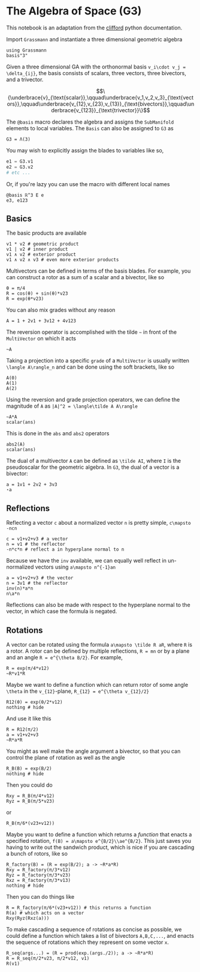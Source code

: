 # The Algebra of Space (G3)

This notebook is an adaptation from the [clifford](https://clifford.readthedocs.io/en/latest/TheAlgebraOfSpaceG3.html) python documentation.

Import `Grassmann` and instantiate a three dimensional geometric algebra

```@repl ga
using Grassmann
basis"3"
```

Given a three dimensional GA with the orthonormal basis ``v_i\cdot v_j = \delta_{ij}``, the basis consists of scalars, three vectors, three bivectors, and a trivector.
```math
\{\underbrace{v}_{\text{scalar}},\qquad\underbrace{v_1,v_2,v_3}_{\text{vectors}},\qquad\underbrace{v_{12},v_{23},v_{13}}_{\text{bivectors}},\qquad\underbrace{v_{123}}_{\text{trivector}}\}
```
The `@basis` macro declares the algebra and assigns the `SubManifold` elements to local variables. The `Basis` can also be assigned to `G3` as
```@repl ga
G3 = Λ(3)
```
You may wish to explicitly assign the blades to variables like so,
```julia
e1 = G3.v1
e2 = G3.v2
# etc ...
```
Or, if you're lazy you can use the macro with different local names
```@repl ga
@basis ℝ^3 E e
e3, e123
```

## Basics

The basic products are available

```@repl ga
v1 * v2 # geometric product
v1 | v2 # inner product
v1 ∧ v2 # exterior product
v1 ∧ v2 ∧ v3 # even more exterior products
```

Multivectors can be defined in terms of the basis blades. For example, you can construct a rotor as a sum of a scalar and a bivector, like so
```@repl ga
θ = π/4
R = cos(θ) + sin(θ)*v23
R = exp(θ*v23)
```
You can also mix grades without any reason
```@repl ga
A = 1 + 2v1 + 3v12 + 4v123
```
The reversion operator is accomplished with the tilde `~` in front of the `MultiVector` on which it acts
```@repl ga
~A
```
Taking a projection into a specific `grade` of a `MultiVector` is usually written ``\langle A\rangle_n`` and can be done using the soft brackets, like so
```@repl ga
A(0)
A(1)
A(2)
```
Using the reversion and grade projection operators, we can define the magnitude of `A` as ``|A|^2 = \langle\tilde A A\rangle``
```@repl ga
~A*A
scalar(ans)
```
This is done in the `abs` and `abs2` operators
```@repl ga
abs2(A)
scalar(ans)
```
The dual of a multivector `A` can be defined as ``\tilde AI``, where `I` is the pseudoscalar for the geometric algebra. In `G3`, the dual of a vector is a bivector:
```@repl ga
a = 1v1 + 2v2 + 3v3
⋆a
```

## Reflections

Reflecting a vector ``c`` about a normalized vector ``n`` is pretty simple, ``c\mapsto -ncn``
```@repl ga
c = v1+v2+v3 # a vector
n = v1 # the reflector
-n*c*n # reflect a in hyperplane normal to n
```
Because we have the `inv` available, we can equally well reflect in un-normalized vectors using ``a\mapsto n^{-1}an``
```@repl ga
a = v1+v2+v3 # the vector
n = 3v1 # the reflector
inv(n)*a*n
n\a*n
```
Reflections can also be made with respect to the hyperplane normal to the vector, in which case the formula is negated.

## Rotations

A vector can be rotated using the formula ``a\mapsto \tilde R aR``, where `R` is a rotor. A rotor can be defined by multiple reflections, ``R = mn`` or by a plane and an angle ``R = e^{\theta B/2}``.
For example,
```@repl ga
R = exp(π/4*v12)
~R*v1*R
```
Maybe we want to define a function which can return rotor of some angle ``\theta`` in the ``v_{12}``-plane, ``R_{12} = e^{\theta v_{12}/2}``
```@example ga
R12(θ) = exp(θ/2*v12)
nothing # hide
```
And use it like this
```@repl ga
R = R12(π/2)
a = v1+v2+v3
~R*a*R
```
You might as well make the angle argument a bivector, so that you can control the plane of rotation as well as the angle
```@example ga
R_B(B) = exp(B/2)
nothing # hide
```
Then you could do
```@repl ga
Rxy = R_B(π/4*v12)
Ryz = R_B(π/5*v23)
```
or
```@repl ga
R_B(π/6*(v23+v12))
```
Maybe you want to define a function which returns a *function* that enacts a specified rotation, ``f(B) = a\mapsto e^{B/2}\\ae^{B/2}``.
This just saves you having to write out the sandwich product, which is nice if you are cascading a bunch of rotors, like so
```@example ga
R_factory(B) = (R = exp(B/2); a -> ~R*a*R)
Rxy = R_factory(π/3*v12)
Ryz = R_factory(π/3*v23)
Rxz = R_factory(π/3*v13)
nothing # hide
```
Then you can do things like
```@repl ga
R = R_factory(π/6*(v23+v12)) # this returns a function
R(a) # which acts on a vector
Rxy(Ryz(Rxz(a)))
```
To make cascading a sequence of rotations as concise as possible, we could define a function which takes a list of bivectors ``A,B,C,...``, and enacts the sequence of rotations which they represent on some vector ``x``.
```@repl ga
R_seq(args...) = (R = prod(exp.(args./2)); a -> ~R*a*R)
R = R_seq(π/2*v23, π/2*v12, v1)
R(v1)
```
